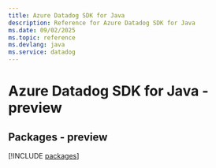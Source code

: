 ```yaml
---
title: Azure Datadog SDK for Java
description: Reference for Azure Datadog SDK for Java
ms.date: 09/02/2025
ms.topic: reference
ms.devlang: java
ms.service: datadog
---
```

# Azure Datadog SDK for Java - preview
## Packages - preview
[!INCLUDE [packages](datadog-index.md)]